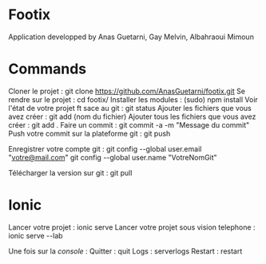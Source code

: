 # Footix

Application developped by Anas Guetarni, Gay Melvin, Albahraoui Mimoun

# Commands

Cloner le projet : git clone https://github.com/AnasGuetarni/footix.git
Se rendre sur le projet : cd footix/
Installer les modules : (sudo) npm install 
Voir l'état de votre projet ft sace au git : git status
Ajouter les fichiers que vous avez créer : git add (nom du fichier)
Ajouter tous les fichiers que vous avez créer : git add .
Faire un commit : git commit -a -m "Message du commit"
Push votre commit sur la plateforme git : git push

Enregistrer votre compte git : 
git config --global user.email "votre@mail.com"
git config --global user.name "VotreNomGit"

Télécharger la version sur git : git pull

# Ionic

Lancer votre projet : ionic serve
Lancer votre projet sous vision telephone : ionic serve --lab

Une fois sur la _console_ :
Quitter : quit
Logs : serverlogs
Restart : restart
